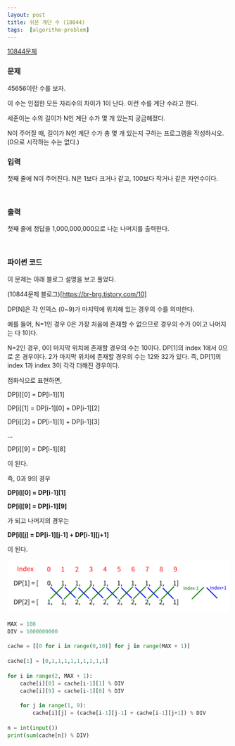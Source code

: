```yaml
---
layout: post
title: 쉬운 계단 수 (10844)
tags:  [algorithm-problem]
---
```


[10844문제](https://www.acmicpc.net/problem/10844)


### 문제
45656이란 수를 보자.

이 수는 인접한 모든 자리수의 차이가 1이 난다. 이런 수를 계단 수라고 한다.

세준이는 수의 길이가 N인 계단 수가 몇 개 있는지 궁금해졌다.

N이 주어질 때, 길이가 N인 계단 수가 총 몇 개 있는지 구하는 프로그램을 작성하시오. (0으로 시작하는 수는 없다.)
&nbsp;

### 입력
첫째 줄에 N이 주어진다. N은 1보다 크거나 같고, 100보다 작거나 같은 자연수이다.


&nbsp;

### 출력
첫째 줄에 정답을 1,000,000,000으로 나눈 나머지를 출력한다.


&nbsp;

### 파이썬 코드
이 문제는 아래 블로그 설명을 보고 풀었다.

(10844문제 블로그)[https://br-brg.tistory.com/10]

DP[N]은 각 인덱스 (0~9)가 마지막에 위치해 있는 경우의 수를 의미한다.

예를 들어,
N=1인 경우 0은 가장 처음에 존재할 수 없으므로 경우의 수가 0이고 나머지는 다 1이다.

N=2인 경우, 0이 마지막 위치에 존재할 경우의 수는 10이다. DP[1]의 index 1에서 0으로 온 경우이다. 2가 마지막 위치에 존재할 경우의 수는 12와 32가 있다. 즉, DP[1]의 index 1과 index 3이 각각 더해진 경우이다.

점화식으로 표현하면,

DP[i][0] = DP[i-1][1]

DP[i][1] = DP[i-1][0] + DP[i-1][2]

DP[i][2] = DP[i-1][1] + DP[i-1][3]

...

DP[i][9] = DP[i-1][8]

이 된다.

즉, 0과 9의 경우

**DP[i][0] = DP[i-1][1]**

**DP[i][9] = DP[i-1][9]**

가 되고 나머지의 경우는

**DP[i][j] = DP[i-1][j-1] + DP[i-1][j+1]**

이 된다.

![Alt text](/public/post/2020_01_28_10844/howto_1.png)


~~~python
MAX = 100
DIV = 1000000000

cache = [[0 for i in range(0,10)] for j in range(MAX + 1)]

cache[1] = [0,1,1,1,1,1,1,1,1,1]

for i in range(2, MAX + 1):
    cache[i][0] = cache[i-1][1] % DIV
    cache[i][9] = cache[i-1][8] % DIV

    for j in range(1, 9):
        cache[i][j] = (cache[i-1][j-1] + cache[i-1][j+1]) % DIV

n = int(input())
print(sum(cache[n]) % DIV)
~~~
